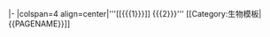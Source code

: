 |-
|colspan=4 align=center|'''[[{{{1}}}]] {{{2}}}'''<noinclude>
[[Category:生物模板|{{PAGENAME}}]]</noinclude>